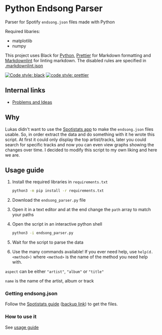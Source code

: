 # Python Endsong Parser

Parser for Spotify `endsong.json` files made with Python

Required libaries:

- matplotlib
- numpy

This project uses Black for [Python](https://github.com/psf/black), [Prettier](https://github.com/prettier/prettier) for Markdown formatting and [Markdownlint](https://github.com/markdownlint/markdownlint) for linting markdown. The disabled rules are specified in [.markdownlint.json](.markdownlint.json)

[![Code style: black](https://img.shields.io/badge/code%20style-black-000000.svg)](https://github.com/psf/black) [![code style: prettier](https://img.shields.io/badge/code_style-prettier-ff69b4.svg?style=flat-square)](https://github.com/prettier/prettier)

## Internal links

- [Problems and Ideas](problems-and-ideas.md)

## Why

Lukas didn't want to use the [Spotistats app](https://spotistats.app/) to make the `endsong.json` files usable. So, in order extract the data and do something with it he wrote this script. At first it could only display the top artist/tracks, later you could search for specific tracks and now you can even view graphs showing the changes over time. I decided to modify this script to my own liking and here we are.

## Usage guide

1. Install the required libraries in `requirements.txt`

   ```bash
   python3 -m pip install -r requirements.txt
   ```

2. Download the `endsong_parser.py` file
3. Open it in a text editor and at the end change the `path` array to match your paths
4. Open the script in an interactive python shell

   ```bash
   python3 -i endsong_parser.py
   ```

5. Wait for the script to parse the data
6. Use the many commands available! If you ever need help, use `help(d.<method>)` where `<method>` is the name of the method you need help with.

`aspect` can be either `"artist"`, `"album"` or `"title"`

`name` is the name of the artist, album or track

### Getting endsong.json

Follow the [Spotistats guide](https://support.spotistats.app/import/guide/) ([backup link](https://web.archive.org/web/20210824223644/https://support.spotistats.app/import/guide/)) to get the files.

### How to use it

See [usage guide](usage.md)
